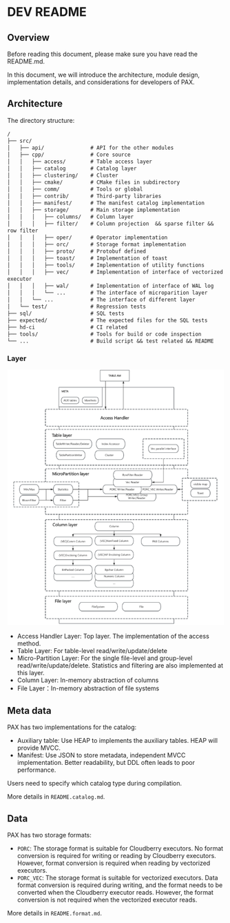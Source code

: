 <!--
  Licensed to the Apache Software Foundation (ASF) under one
  or more contributor license agreements.  See the NOTICE file
  distributed with this work for additional information
  regarding copyright ownership.  The ASF licenses this file
  to you under the Apache License, Version 2.0 (the
  "License"); you may not use this file except in compliance
  with the License.  You may obtain a copy of the License at

   http://www.apache.org/licenses/LICENSE-2.0

  Unless required by applicable law or agreed to in writing,
  software distributed under the License is distributed on an
  "AS IS" BASIS, WITHOUT WARRANTIES OR CONDITIONS OF ANY
  KIND, either express or implied.  See the License for the
  specific language governing permissions and limitations
  under the License.
-->

# DEV README

## Overview

Before reading this document, please make sure you have read the README.md.

In this document, we will introduce the architecture, module design, implementation details, and considerations for developers of PAX.

## Architecture

The directory structure:

```
/
├── src/
│   ├── api/               # API for the other modules
│   ├── cpp/               # Core source
│   │   ├── access/        # Table access layer
│   │   ├── catalog        # Catalog layer
│   │   ├── clustering/    # Cluster
│   │   ├── cmake/         # CMake files in subdirectory
│   │   ├── comm/          # Tools or global
│   │   ├── contrib/       # Third-party libraries
│   │   ├── manifest/      # The manifest catalog implementation 
│   │   ├── storage/       # Main storage implementation 
│   │   │   ├── columns/   # Column layer
│   │   │   ├── filter/    # Column projection  && sparse filter && row filter
│   │   │   ├── oper/      # Operator implementation
│   │   │   ├── orc/       # Storage format implementation
│   │   │   ├── proto/     # Protobuf defined
│   │   │   ├── toast/     # Implementation of toast
│   │   │   ├── tools/     # Implementation of utility functions
│   │   │   ├── vec/       # Implementation of interface of vectorized executor
│   │   │   ├── wal/       # Implementation of interface of WAL log
│   │   │   └── ...        # The interface of microparition layer
│   │   └── ...            # The interface of different layer
│   └── test/              # Regression tests
├── sql/                   # SQL tests
├── expected/              # The expected files for the SQL tests
├── hd-ci                  # CI related 
├── tools/                 # Tools for build or code inspection
└── ...                    # Build script && test related && README
```

### Layer

![pax-struct](res/pax-struct.png)

- Access Handler Layer: Top layer. The implementation of the access method. 
- Table Layer: For table-level read/write/update/delete
- Micro-Partition Layer: For the single file-level and group-level read/write/update/delete. Statistics and filtering are also implemented at this layer.
- Column Layer: In-memory abstraction of columns
- File Layer：In-memory abstraction of file systems

## Meta data

PAX has two implementations for the catalog:

- Auxiliary table: Use HEAP to implements the auxiliary tables. HEAP will provide MVCC.
- Manifest: Use JSON to store metadata, independent MVCC implementation. Better readability, but DDL often leads to poor performance.

Users need to specify which catalog type during compilation.

More details in `README.catalog.md`.

## Data

PAX has two storage formats:

- `PORC`: The storage format is suitable for Cloudberry executors. No format conversion is required for writing or reading by Cloudberry executors. However, format conversion is required when reading by vectorized executors.
- `PORC_VEC`: The storage format is suitable for vectorized executors. Data format conversion is required during writing, and the format needs to be converted when the Cloudberry executor reads. However, the format conversion is not required when the vectorized executor reads.

More details in `README.format.md`.


